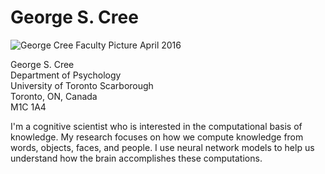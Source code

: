 # George S. Cree
![George Cree Faculty Picture April 2016](https://user-images.githubusercontent.com/38476258/147832426-96ed9dba-e5b5-4078-9c92-5bdd68b21931.jpg)

George S. Cree  
Department of Psychology  
University of Toronto Scarborough  
Toronto, ON, Canada  
M1C 1A4  

I'm a cognitive scientist who is interested in the computational basis of knowledge. My research focuses on how we compute knowledge from words, objects, faces, and people. I use neural network models to help us understand how the brain accomplishes these computations.
